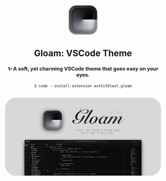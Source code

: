 <div align="center">

<img src="assets/icon.png" style="width: 100px; height: auto;">

# Gloam: VSCode Theme
### ✨ A soft, yet charming VSCode theme that goes easy on your eyes.

<code>$ code --install-extension exthitblast.gloam</code>

<br>
<img src="assets/banner.png" style="width: 800px; height: auto;">

</div>